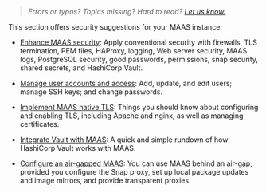 > *Errors or typos? Topics missing? Hard to read? <a href="https://docs.google.com/forms/d/e/1FAIpQLScIt3ffetkaKW3gDv6FDk7CfUTNYP_HGmqQotSTtj2htKkVBw/viewform?usp=pp_url&entry.1739714854=https://maas.io/docs/security-and-user-management" target = "_blank">Let us know.</a>*

This section offers security suggestions for your MAAS instance:

- [Enhance MAAS security](/t/how-to-enhance-maas-security/5196): Apply conventional security with firewalls, TLS termination, PEM files, HAProxy, logging, Web server security, MAAS logs, PostgreSQL security, good passwords, permissions, snap security, shared secrets, and HashiCorp Vault.

- [Manage user accounts and access](/t/how-to-manage-user-access/5184): Add, update, and edit users; manage SSH keys; and change passwords.

- [Implement MAAS native TLS](/t/how-to-implement-tls/5116): Things you should know about configuring and enabling TLS, including Apache and nginx, as well as managing certificates.

- [Integrate Vault with MAAS](/t/how-to-integrate-vault/6942): A quick and simple rundown of how HashiCorp Vault works with MAAS.

- [Configure an air-gapped MAAS](/t/how-to-configure-an-air-gapped-maas/5212): You can use MAAS behind an air-gap, provided you configure the Snap proxy, set up local package updates and image mirrors, and provide transparent proxies.